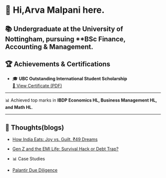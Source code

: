 # 👋 Hi,Arva Malpani here.

📚 Undergraduate at the **University of Nottingham**, pursuing **BSc Finance, Accounting & Management.    
---

## 🏆 Achievements & Certifications

- 🎓 **UBC Outstanding International Student Scholarship**  
  [📄 View Certificate (PDF)](https://github.com/arvamalpani/arvamalpani.github.io/raw/main/Scholarships.pdf)

---


📊 Achieved top marks in **IBDP Economics HL, Business Management HL, and Math HL**.  

---
## 📖 Thoughts(blogs)
- [How India Eats: Joy vs. Guilt, ₹49 Dreams](blogs/how-india-eats.md)
-  [Gen Z and the EMI Life: Survival Hack or Debt Trap?](blogs/genz-emi-life.md)

- 📊 Case Studies
- [Palantir Due Diligence](case-studies/palantir-due-diligence.md)







